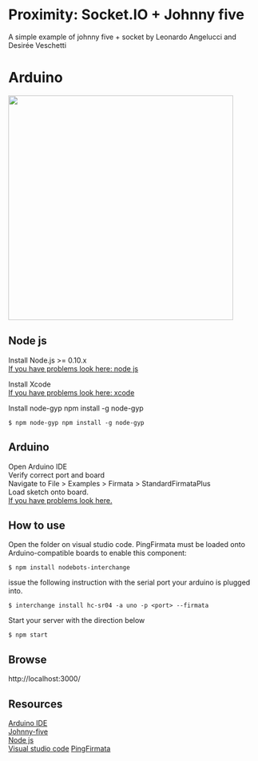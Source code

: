 
# Proximity: Socket.IO + Johnny five
A simple example of johnny five + socket by Leonardo Angelucci and Desirée Veschetti

# Arduino 
<img src="http://johnny-five.io/img/breadboard/proximity-hcsr04.png" width="450">

## Node js
Install Node.js >= 0.10.x <br />
<a href="https://www.youtube.com/watch?v=TQks1p7xjdI">If you have problems look here: node js</a><br />

Install Xcode<br />
<a href="https://www.youtube.com/watch?v=lG9FNv8Txn8">If you have problems look here: xcode</a><br />

Install node-gyp npm install -g node-gyp
```
$ npm node-gyp npm install -g node-gyp
```

## Arduino
Open Arduino IDE<br />
Verify correct port and board<br />
Navigate to File > Examples > Firmata > StandardFirmataPlus<br />
Load sketch onto board.<br />
<a href="https://www.youtube.com/watch?v=2L8YYJpfuvE">If you have problems look here.</a>

## How to use
Open the folder on visual studio code. PingFirmata must be loaded onto Arduino-compatible boards to enable this component: <br/>
```
$ npm install nodebots-interchange
```
issue the following instruction with the serial port your arduino is plugged into. <br/>
```
$ interchange install hc-sr04 -a uno -p <port> --firmata
```
Start your server with the direction below <br/>
```
$ npm start
```
## Browse
http://localhost:3000/<br/>

## Resources
<a href="https://www.arduino.cc/en/software">Arduino IDE</a><br/>
<a href="http://johnny-five.io/">Johnny-five</a><br/>
<a href="https://nodejs.org/en/">Node js</a><br/>
<a href="https://code.visualstudio.com/">Visual studio code</a>
<a href="http://johnny-five.io/api/proximity/#pingfirmata">PingFirmata</a>

